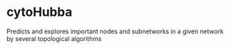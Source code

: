 # cytoHubba
Predicts and explores important nodes and subnetworks in a given network by several topological algorithms
